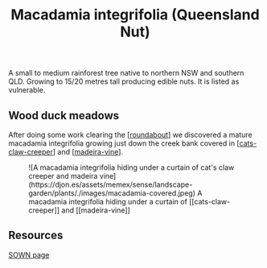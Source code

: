 ﻿---
tags:
- wood-duck-meadows
- macadamia
- tree
- native
title: Macadamia integrifolia (Queensland Nut)
type: plants
---
A small to medium rainforest tree native to northern NSW and southern QLD. Growing to 15/20 metres tall producing edible nuts. It is listed as vulnerable.

## Wood duck meadows

After doing some work clearing the [[roundabout]] we discovered a mature macadamia integrifolia growing just down the creek bank covered in [[cats-claw-creeper]] and [[madeira-vine]]. 

<figure markdown>
![A macadamia integrifolia hiding under a curtain of cat's claw creeper and madeira vine](https://djon.es/assets/memex/sense/landscape-garden/plants/./images/macadamia-covered.jpeg)
<caption>A macadamia integrifolia hiding under a curtain of [[cats-claw-creeper]] and [[madeira-vine]]</caption>
</figure>

## Resources

[SOWN page](https://sown.com.au/macadamia-integrifolia-protaceae-queensland-nut-bopple-nut/)


[//begin]: # "Autogenerated link references for markdown compatibility"
[roundabout]: ../roundabout "Roundabout"
[cats-claw-creeper]: cats-claw-creeper "Cat's claw creeper (Dolichandra unguis-cati)"
[madeira-vine]: madeira-vine "Madeira vine (Anredera cordifolia)"
[//end]: # "Autogenerated link references"